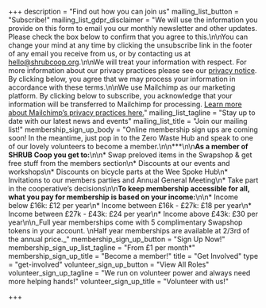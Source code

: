 +++
description = "Find out how you can join us"
mailing_list_button = "Subscribe!"
mailing_list_gdpr_disclaimer = "We will use the information you provide on this form to email you our monthly newsletter and other updates. Please check the box below to confirm that you agree to this.\n\nYou can change your mind at any time by clicking the unsubscribe link in the footer of any email you receive from us, or by contacting us at hello@shrubcoop.org.\n\nWe will treat your information with respect. For more information about our privacy practices please see our [privacy notice](https://shrub.space/privacy). By clicking below, you agree that we may process your information in accordance with these terms.\n\nWe use Mailchimp as our marketing platform. By clicking below to subscribe, you acknowledge that your information will be transferred to Mailchimp for processing. [Learn more about Mailchimp’s privacy practices here.](https://mailchimp.com/legal/)"
mailing_list_tagline = "Stay up to date with our latest news and events"
mailing_list_title = "Join our mailing list!"
membership_sign_up_body = "Online membership sign ups are coming soon! In the meantime, just pop in to the Zero Waste Hub and speak to one of our lovely volunteers to become a member.\n\n***\n\n**As a member of SHRUB Coop you get to:**\n\n* Swap preloved items in the Swapshop & get free stuff from the members section\n* Discounts at our events and workshops\n* Discounts on bicycle parts at the Wee Spoke Hub\n* Invitations to our members parties and Annual General Meeting\n* Take part in the cooperative’s decisions\n\n**To keep membership accessible for all, what you pay for membership is based on your income:**\n\n* Income below £16k: £12 per year\n* Income between £16k - £27k: £18 per year\n* Income between £27k - £43k: £24 per year\n* Income above £43k: £30 per year\n\n_Full year memberships come with 5 complimentary Swapshop tokens in your account.  \nHalf year memberships are available at 2/3rd of the annual price._"
membership_sign_up_button = "Sign Up Now!"
membership_sign_up_list_tagline = "From £1 per month*"
membership_sign_up_title = "Become a member!"
title = "Get Involved"
type = "get-involved"
volunteer_sign_up_button = "View All Roles"
volunteer_sign_up_tagline = "We run on volunteer power and always need more helping hands!"
volunteer_sign_up_title = "Volunteer with us!"

+++

